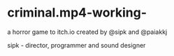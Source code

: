 # criminal.mp4-working-

a horror game to itch.io created by @sipk and @paiakkj

sipk - director, programmer and sound designer 

